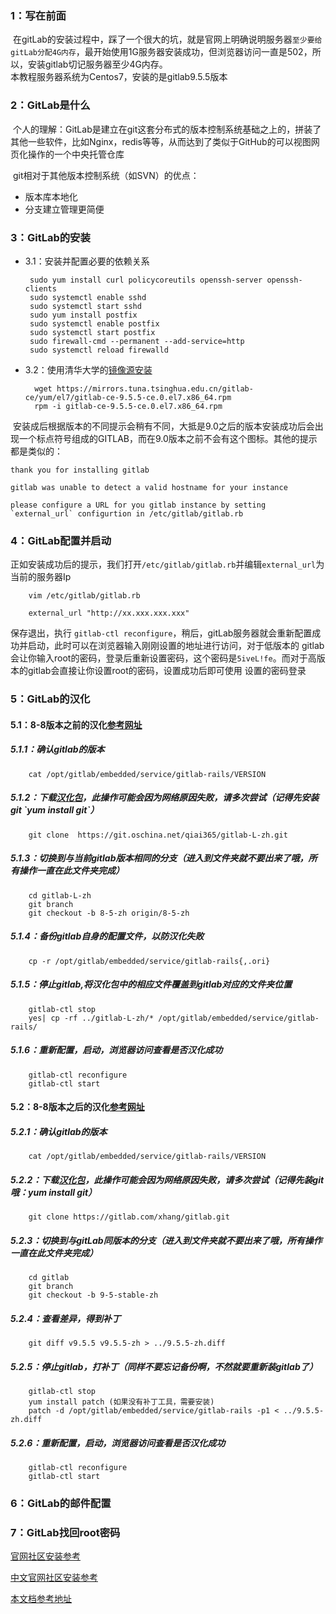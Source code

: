 
### 1：写在前面
  在gitLab的安装过程中，踩了一个很大的坑，就是官网上明确说明服务器`至少要给gitLab分配4G内存`，最开始使用1G服务器安装成功，但浏览器访问一直是502，所以，安装gitlab切记服务器至少4G内存。<br>
	本教程服务器系统为Centos7，安装的是gitlab9.5.5版本
	
### 2：GitLab是什么
  个人的理解：GitLab是建立在git这套分布式的版本控制系统基础之上的，拼装了其他一些软件，比如Nginx，redis等等，从而达到了类似于GitHub的可以视图网页化操作的一个中央托管仓库			
	
  git相对于其他版本控制系统（如SVN）的优点：      
  * 版本库本地化    
  * 分支建立管理更简便     
### 3：GitLab的安装
 * 3.1：安装并配置必要的依赖关系     
    
		sudo yum install curl policycoreutils openssh-server openssh-clients
		sudo systemctl enable sshd
		sudo systemctl start sshd
		sudo yum install postfix
		sudo systemctl enable postfix
		sudo systemctl start postfix
		sudo firewall-cmd --permanent --add-service=http
		sudo systemctl reload firewalld
		
* 3.2：使用清华大学的[镜像源安装](https://mirrors.tuna.tsinghua.edu.cn/gitlab-ce/yum/ "https://mirrors.tuna.tsinghua.edu.cn/gitlab-ce/yum/")

		wget https://mirrors.tuna.tsinghua.edu.cn/gitlab-ce/yum/el7/gitlab-ce-9.5.5-ce.0.el7.x86_64.rpm
		rpm -i gitlab-ce-9.5.5-ce.0.el7.x86_64.rpm			
		
  安装成后根据版本的不同提示会稍有不同，大抵是9.0之后的版本安装成功后会出现一个标点符号组成的GITLAB，而在9.0版本之前不会有这个图标。其他的提示都是类似的：			
	
	
	thank you for installing gitlab		
	
	gitlab was unable to detect a valid hostname for your instance					
	
	please configure a URL for you gitlab instance by setting `external_url` configurtion in /etc/gitlab/gitlab.rb
	
	
	
	
### 4：GitLab配置并启动			

正如安装成功后的提示，我们打开`/etc/gitlab/gitlab.rb`并编辑`external_url`为当前的服务器Ip
	
		vim /etc/gitlab/gitlab.rb
		
		external_url "http://xx.xxx.xxx.xxx"

保存退出，执行 `gitlab-ctl reconfigure`，稍后，gitLab服务器就会重新配置成功并启动，此时可以在浏览器输入刚刚设置的地址进行访问，对于低版本的
gitlab会让你输入root的密码，登录后重新设置密码，这个密码是`5iveL!fe`。而对于高版本的gitlab会直接让你设置root的密码，设置成功后即可使用
设置的密码登录


### 5：GitLab的汉化
#### 5.1：8-8版本之前的汉化[参考网址](http://www.21yunwei.com/archives/4351 "http://www.21yunwei.com/archives/4351")

##### 5.1.1：确认gitlab的版本
	
		cat /opt/gitlab/embedded/service/gitlab-rails/VERSION
		
##### 5.1.2：下载[汉化包]( https://git.oschina.net/qiai365/gitlab-L-zh.git " https://git.oschina.net/qiai365/gitlab-L-zh.git")，此操作可能会因为网络原因失败，请多次尝试（记得先安装git `yum install git`）

		git clone  https://git.oschina.net/qiai365/gitlab-L-zh.git
		
##### 5.1.3：切换到与当前gitlab版本相同的分支（进入到文件夹就不要出来了哦，所有操作一直在此文件夹完成）

		cd gitlab-L-zh
		git branch
		git checkout -b 8-5-zh origin/8-5-zh
		
##### 5.1.4：备份gitlab自身的配置文件，以防汉化失败

		cp -r /opt/gitlab/embedded/service/gitlab-rails{,.ori}
		
##### 5.1.5：停止gitlab,将汉化包中的相应文件覆盖到gitlab对应的文件夹位置

		gitlab-ctl stop
		yes| cp -rf ../gitlab-L-zh/* /opt/gitlab/embedded/service/gitlab-rails/
		
##### 5.1.6：重新配置，启动，浏览器访问查看是否汉化成功

		gitlab-ctl reconfigure
		gitlab-ctl start
		
#### 5.2：8-8版本之后的汉化[参考网址](http://blog.csdn.net/love8753/article/details/75308652 "http://blog.csdn.net/love8753/article/details/75308652")

##### 5.2.1：确认gitlab的版本

		cat /opt/gitlab/embedded/service/gitlab-rails/VERSION
##### 5.2.2：下载[汉化包]( https://gitlab.com/xhang/gitlab.git " https://gitlab.com/xhang/gitlab.git")，此操作可能会因为网络原因失败，请多次尝试（记得先装git哦：yum install git）

		git clone https://gitlab.com/xhang/gitlab.git
	
##### 5.2.3：切换到与gitLab同版本的分支（进入到文件夹就不要出来了哦，所有操作一直在此文件夹完成）

		cd gitlab
		git branch
		git checkout -b 9-5-stable-zh
		
##### 5.2.4：查看差异，得到补丁

		git diff v9.5.5 v9.5.5-zh > ../9.5.5-zh.diff
		
##### 5.2.5：停止gitlab，打补丁（同样不要忘记备份啊，不然就要重新装gitlab了）

		gitlab-ctl stop
		yum install patch (如果没有补丁工具，需要安装)
		patch -d /opt/gitlab/embedded/service/gitlab-rails -p1 < ../9.5.5-zh.diff
		
##### 5.2.6：重新配置，启动，浏览器访问查看是否汉化成功
	
		gitlab-ctl reconfigure
		gitlab-ctl start
		

### 6：GitLab的邮件配置
### 7：GitLab找回root密码



    
    
    
    
[官网社区安装参考](https://about.gitlab.com/installation/ "https://about.gitlab.com/installation/") 

[中文官网社区安装参考](https://www.gitlab.com.cn/installation/ "https://www.gitlab.com.cn/installation/")       

[本文档参考地址](http://www.21yunwei.com/archives/4351 "http://www.21yunwei.com/archives/4351")    
  
